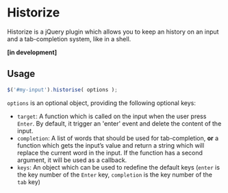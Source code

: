 Historize
=========

Historize is a jQuery plugin which allows you to keep an history on an input and
a tab-completion system, like in a shell.

**[in development]**

Usage
-----

```js
$('#my-input').historise( options );
```

`options` is an optional object, providing the following optional keys:

* `target`: A function which is called on the input when the user press `Enter`.
  By default, it trigger an 'enter' event and delete the content of the input.
* `completion`: A list of words that should be used for tab-completion, **or**
  a function which gets the input’s value and return a string which will replace
  the current word in the input. If the function has a second argument, it will
  be used as a callback.
* `keys`: An object which can be used to redefine the default keys (`enter` is
  the key number of the `Enter` key, `completion` is the key number of the `tab`
  key)
